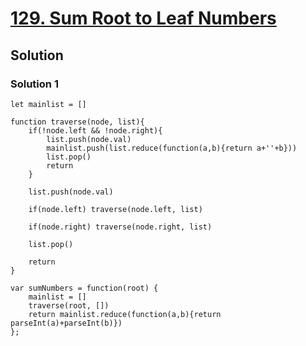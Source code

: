 # [129. Sum Root to Leaf Numbers](https://leetcode.com/problems/sum-root-to-leaf-numbers/)

## Solution

### Solution 1

```
let mainlist = []

function traverse(node, list){
    if(!node.left && !node.right){
        list.push(node.val)
        mainlist.push(list.reduce(function(a,b){return a+''+b}))
        list.pop()
        return
    }
    
    list.push(node.val)
    
    if(node.left) traverse(node.left, list)
    
    if(node.right) traverse(node.right, list)
    
    list.pop()
    
    return 
}

var sumNumbers = function(root) {
    mainlist = []
    traverse(root, [])
    return mainlist.reduce(function(a,b){return parseInt(a)+parseInt(b)})
};
```